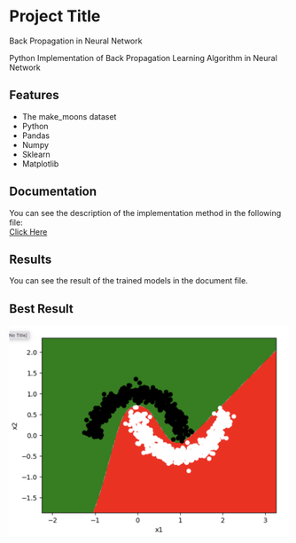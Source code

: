 
# Project Title

Back Propagation in Neural Network

Python Implementation of Back Propagation Learning Algorithm in Neural Network
## Features

- The make_moons dataset
- Python
- Pandas
- Numpy
- Sklearn
- Matplotlib
## Documentation

You can see the description of the implementation method in the following file:  
[Click Here](https://linktodocumentation)

## Results 
You can see the result of the trained models in the document file.

## Best Result

![App Screenshot](https://github.com/kiananvari/Back-Propagation-in-Neural-Network/raw/main/Result.png)

